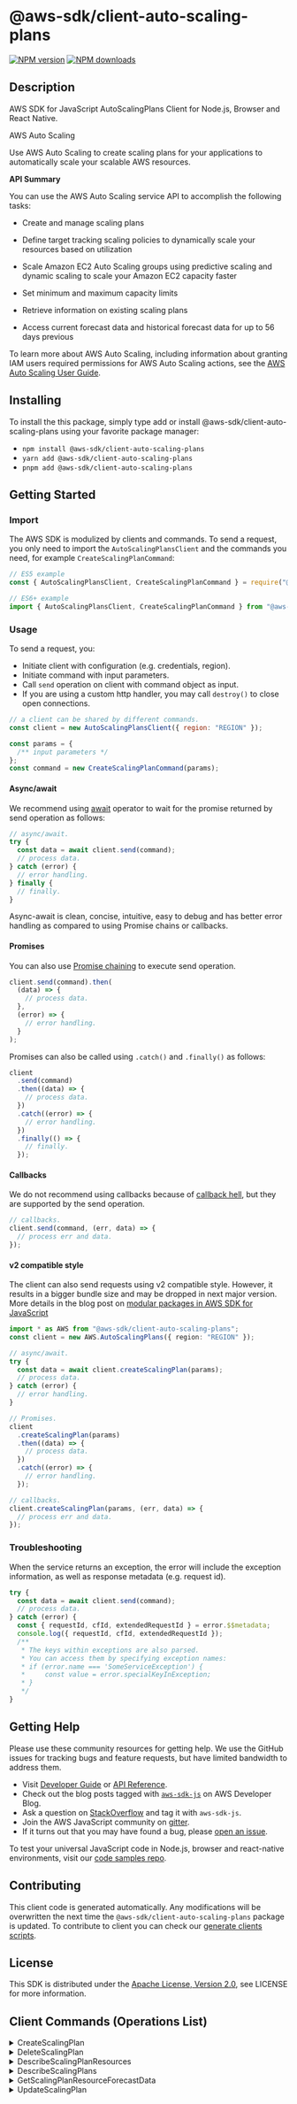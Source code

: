 <!-- generated file, do not edit directly -->

# @aws-sdk/client-auto-scaling-plans

[![NPM version](https://img.shields.io/npm/v/@aws-sdk/client-auto-scaling-plans/latest.svg)](https://www.npmjs.com/package/@aws-sdk/client-auto-scaling-plans)
[![NPM downloads](https://img.shields.io/npm/dm/@aws-sdk/client-auto-scaling-plans.svg)](https://www.npmjs.com/package/@aws-sdk/client-auto-scaling-plans)

## Description

AWS SDK for JavaScript AutoScalingPlans Client for Node.js, Browser and React Native.

<fullname>AWS Auto Scaling</fullname>

<p>Use AWS Auto Scaling to create scaling plans for your applications to
automatically scale your scalable AWS resources. </p>
<p>
<b>API Summary</b>
</p>
<p>You can use the AWS Auto Scaling service API to accomplish the following tasks:</p>
<ul>
<li>
<p>Create and manage scaling plans</p>
</li>
<li>
<p>Define target tracking scaling policies to dynamically scale your resources based
on utilization</p>
</li>
<li>
<p>Scale Amazon EC2 Auto Scaling groups using predictive scaling and dynamic scaling to scale your
Amazon EC2 capacity faster</p>
</li>
<li>
<p>Set minimum and maximum capacity limits</p>
</li>
<li>
<p>Retrieve information on existing scaling plans</p>
</li>
<li>
<p>Access current forecast data and historical forecast data for up to 56 days
previous</p>
</li>
</ul>

<p>To learn more about AWS Auto Scaling, including information about granting IAM users required
permissions for AWS Auto Scaling actions, see the <a href="https://docs.aws.amazon.com/autoscaling/plans/userguide/what-is-aws-auto-scaling.html">AWS Auto Scaling User Guide</a>. </p>

## Installing

To install the this package, simply type add or install @aws-sdk/client-auto-scaling-plans
using your favorite package manager:

- `npm install @aws-sdk/client-auto-scaling-plans`
- `yarn add @aws-sdk/client-auto-scaling-plans`
- `pnpm add @aws-sdk/client-auto-scaling-plans`

## Getting Started

### Import

The AWS SDK is modulized by clients and commands.
To send a request, you only need to import the `AutoScalingPlansClient` and
the commands you need, for example `CreateScalingPlanCommand`:

```js
// ES5 example
const { AutoScalingPlansClient, CreateScalingPlanCommand } = require("@aws-sdk/client-auto-scaling-plans");
```

```ts
// ES6+ example
import { AutoScalingPlansClient, CreateScalingPlanCommand } from "@aws-sdk/client-auto-scaling-plans";
```

### Usage

To send a request, you:

- Initiate client with configuration (e.g. credentials, region).
- Initiate command with input parameters.
- Call `send` operation on client with command object as input.
- If you are using a custom http handler, you may call `destroy()` to close open connections.

```js
// a client can be shared by different commands.
const client = new AutoScalingPlansClient({ region: "REGION" });

const params = {
  /** input parameters */
};
const command = new CreateScalingPlanCommand(params);
```

#### Async/await

We recommend using [await](https://developer.mozilla.org/en-US/docs/Web/JavaScript/Reference/Operators/await)
operator to wait for the promise returned by send operation as follows:

```js
// async/await.
try {
  const data = await client.send(command);
  // process data.
} catch (error) {
  // error handling.
} finally {
  // finally.
}
```

Async-await is clean, concise, intuitive, easy to debug and has better error handling
as compared to using Promise chains or callbacks.

#### Promises

You can also use [Promise chaining](https://developer.mozilla.org/en-US/docs/Web/JavaScript/Guide/Using_promises#chaining)
to execute send operation.

```js
client.send(command).then(
  (data) => {
    // process data.
  },
  (error) => {
    // error handling.
  }
);
```

Promises can also be called using `.catch()` and `.finally()` as follows:

```js
client
  .send(command)
  .then((data) => {
    // process data.
  })
  .catch((error) => {
    // error handling.
  })
  .finally(() => {
    // finally.
  });
```

#### Callbacks

We do not recommend using callbacks because of [callback hell](http://callbackhell.com/),
but they are supported by the send operation.

```js
// callbacks.
client.send(command, (err, data) => {
  // process err and data.
});
```

#### v2 compatible style

The client can also send requests using v2 compatible style.
However, it results in a bigger bundle size and may be dropped in next major version. More details in the blog post
on [modular packages in AWS SDK for JavaScript](https://aws.amazon.com/blogs/developer/modular-packages-in-aws-sdk-for-javascript/)

```ts
import * as AWS from "@aws-sdk/client-auto-scaling-plans";
const client = new AWS.AutoScalingPlans({ region: "REGION" });

// async/await.
try {
  const data = await client.createScalingPlan(params);
  // process data.
} catch (error) {
  // error handling.
}

// Promises.
client
  .createScalingPlan(params)
  .then((data) => {
    // process data.
  })
  .catch((error) => {
    // error handling.
  });

// callbacks.
client.createScalingPlan(params, (err, data) => {
  // process err and data.
});
```

### Troubleshooting

When the service returns an exception, the error will include the exception information,
as well as response metadata (e.g. request id).

```js
try {
  const data = await client.send(command);
  // process data.
} catch (error) {
  const { requestId, cfId, extendedRequestId } = error.$$metadata;
  console.log({ requestId, cfId, extendedRequestId });
  /**
   * The keys within exceptions are also parsed.
   * You can access them by specifying exception names:
   * if (error.name === 'SomeServiceException') {
   *     const value = error.specialKeyInException;
   * }
   */
}
```

## Getting Help

Please use these community resources for getting help.
We use the GitHub issues for tracking bugs and feature requests, but have limited bandwidth to address them.

- Visit [Developer Guide](https://docs.aws.amazon.com/sdk-for-javascript/v3/developer-guide/welcome.html)
  or [API Reference](https://docs.aws.amazon.com/AWSJavaScriptSDK/v3/latest/index.html).
- Check out the blog posts tagged with [`aws-sdk-js`](https://aws.amazon.com/blogs/developer/tag/aws-sdk-js/)
  on AWS Developer Blog.
- Ask a question on [StackOverflow](https://stackoverflow.com/questions/tagged/aws-sdk-js) and tag it with `aws-sdk-js`.
- Join the AWS JavaScript community on [gitter](https://gitter.im/aws/aws-sdk-js-v3).
- If it turns out that you may have found a bug, please [open an issue](https://github.com/aws/aws-sdk-js-v3/issues/new/choose).

To test your universal JavaScript code in Node.js, browser and react-native environments,
visit our [code samples repo](https://github.com/aws-samples/aws-sdk-js-tests).

## Contributing

This client code is generated automatically. Any modifications will be overwritten the next time the `@aws-sdk/client-auto-scaling-plans` package is updated.
To contribute to client you can check our [generate clients scripts](https://github.com/aws/aws-sdk-js-v3/tree/main/scripts/generate-clients).

## License

This SDK is distributed under the
[Apache License, Version 2.0](http://www.apache.org/licenses/LICENSE-2.0),
see LICENSE for more information.

## Client Commands (Operations List)

<details>
<summary>
CreateScalingPlan
</summary>

[Command API Reference](https://docs.aws.amazon.com/AWSJavaScriptSDK/v3/latest/clients/client-auto scaling plans/classes/createscalingplancommand.html) / [Input](https://docs.aws.amazon.com/AWSJavaScriptSDK/v3/latest/clients/client-auto scaling plans/interfaces/createscalingplancommandinput.html) / [Output](https://docs.aws.amazon.com/AWSJavaScriptSDK/v3/latest/clients/client-auto scaling plans/interfaces/createscalingplancommandoutput.html)

</details>
<details>
<summary>
DeleteScalingPlan
</summary>

[Command API Reference](https://docs.aws.amazon.com/AWSJavaScriptSDK/v3/latest/clients/client-auto scaling plans/classes/deletescalingplancommand.html) / [Input](https://docs.aws.amazon.com/AWSJavaScriptSDK/v3/latest/clients/client-auto scaling plans/interfaces/deletescalingplancommandinput.html) / [Output](https://docs.aws.amazon.com/AWSJavaScriptSDK/v3/latest/clients/client-auto scaling plans/interfaces/deletescalingplancommandoutput.html)

</details>
<details>
<summary>
DescribeScalingPlanResources
</summary>

[Command API Reference](https://docs.aws.amazon.com/AWSJavaScriptSDK/v3/latest/clients/client-auto scaling plans/classes/describescalingplanresourcescommand.html) / [Input](https://docs.aws.amazon.com/AWSJavaScriptSDK/v3/latest/clients/client-auto scaling plans/interfaces/describescalingplanresourcescommandinput.html) / [Output](https://docs.aws.amazon.com/AWSJavaScriptSDK/v3/latest/clients/client-auto scaling plans/interfaces/describescalingplanresourcescommandoutput.html)

</details>
<details>
<summary>
DescribeScalingPlans
</summary>

[Command API Reference](https://docs.aws.amazon.com/AWSJavaScriptSDK/v3/latest/clients/client-auto scaling plans/classes/describescalingplanscommand.html) / [Input](https://docs.aws.amazon.com/AWSJavaScriptSDK/v3/latest/clients/client-auto scaling plans/interfaces/describescalingplanscommandinput.html) / [Output](https://docs.aws.amazon.com/AWSJavaScriptSDK/v3/latest/clients/client-auto scaling plans/interfaces/describescalingplanscommandoutput.html)

</details>
<details>
<summary>
GetScalingPlanResourceForecastData
</summary>

[Command API Reference](https://docs.aws.amazon.com/AWSJavaScriptSDK/v3/latest/clients/client-auto scaling plans/classes/getscalingplanresourceforecastdatacommand.html) / [Input](https://docs.aws.amazon.com/AWSJavaScriptSDK/v3/latest/clients/client-auto scaling plans/interfaces/getscalingplanresourceforecastdatacommandinput.html) / [Output](https://docs.aws.amazon.com/AWSJavaScriptSDK/v3/latest/clients/client-auto scaling plans/interfaces/getscalingplanresourceforecastdatacommandoutput.html)

</details>
<details>
<summary>
UpdateScalingPlan
</summary>

[Command API Reference](https://docs.aws.amazon.com/AWSJavaScriptSDK/v3/latest/clients/client-auto scaling plans/classes/updatescalingplancommand.html) / [Input](https://docs.aws.amazon.com/AWSJavaScriptSDK/v3/latest/clients/client-auto scaling plans/interfaces/updatescalingplancommandinput.html) / [Output](https://docs.aws.amazon.com/AWSJavaScriptSDK/v3/latest/clients/client-auto scaling plans/interfaces/updatescalingplancommandoutput.html)

</details>
